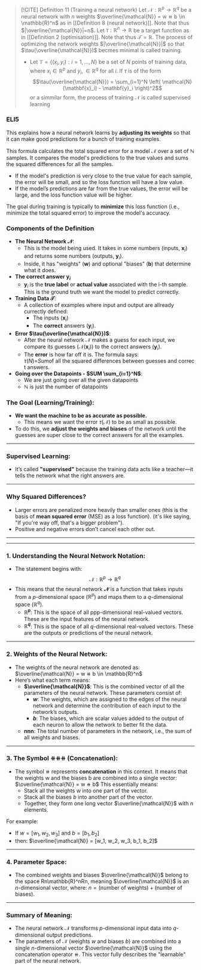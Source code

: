 
> [!CITE] Definition 11 (Training a neural network)
> Let $\mathcal{N} : \mathbb{R}^p \to \mathbb{R}^q$ be a neural network with $n$ weights $\overline{\mathcal{N}} = w ⧺ b \in \mathbb{R}^n$ as in [[Definition 8 (neural network)]]. Note that thus $|\overline{\mathcal{N}}|=n$. Let $\tau:\mathbb{R}^n\to\mathbb{R}$ be a target function as in [[Definition 2 (optimisation)]]. Note that thus $\mathcal{T}=\mathbb{R}$. The process of optimizing the network weights $|\overline{\mathcal{N}}|$ so that $\tau(\overline{\mathcal{N}})$ becmes minimal is called training.
> - Let $\mathbb{T}=\{(x_i,y_i):i=1,\dots,N\}$ be a set of $N$ points of training data, where $x_i \in\mathbb{R}^p$ and $y_i,\in\mathbb{R}^q$ for all $i$. If $\tau$ is of the form $$\tau(\overline{\mathcal{N}}) = \sum_{i=1}^N \left( \mathcal{N}(\mathbf{x}_i) - \mathbf{y}_i \right)^2$$
>   or a simmilar form, the process of training $\mathcal{N}$ is called supervised learning

### ELI5

This explains how a neural network learns by **adjusting its weights** so that it can make good predictions for a bunch of training examples.

This formula calculates the total squared error for a model $\mathcal{N}$ over a set of $\mathbb{N}$ samples. It compares the model's predictions to the true values and sums the squared differences for all the samples.

- If the model's prediction is very close to the true value for each sample, the error will be small, and so the loss function will have a low value.
- If the model’s predictions are far from the true values, the error will be large, and the loss function value will be higher.

The goal during training is typically to **minimize** this loss function (i.e., minimize the total squared error) to improve the model's accuracy.

### Components of the Definition

- **The Neural Network $\mathcal{N}$**:
    - This is the model being used. It takes in some numbers (inputs, $\mathbf{x}_i$​) and returns some numbers (outputs, $\mathbf{y}_i$).
    - Inside, it has "weights" ($\mathbf{w}$) and optional "biases" ($\mathbf{b}$) that determine what it does.
-  **The correct answer $\mathbf{y}_i$**
	- $\mathbf{y}_i$​ is the **true label** or **actual value** associated with the i-th sample. This is the ground truth we want the model to predict correctly.
- **Training Data $\mathcal{T}$**:
    - A collection of examples where input and output are allready currectly defined:
        - The inputs ($\mathbf{x}_i$​)
        - The **correct** answers ($\mathbf{y}_i$​).
- **Error $\tau(\overline{\mathcal{N}})$**:
    - After the neural network $\mathcal{N}$ makes a guess for each input, we compare its guesses $(\mathcal{N}(\mathbf{x}_i))$ to the correct answers ($\mathbf{y}_i$).
    - The **error** is how far off it is.
      The formula says: $τ(N)$=$Sum$of all the squared differences between guesses and correct answers.
- **Going over the Datapoints - $SUM \sum_{i=1}^N$**:
    - We are just going over all the given datapoints
    - $\mathbb{N}$ is just the number of datapoints

### The Goal (Learning/Training):
- **We want the machine to be as accurate as possible.**
    - This means we want the error $\tau(\mathcal{N})$ to be as small as possible.
- To do this, we **adjust the weights and biases** of the network until the guesses are super close to the correct answers for all the examples.

---

### Supervised Learning:

- It’s called **"supervised"** because the training data acts like a teacher—it tells the network what the right answers are.

---

### Why Squared Differences?

- Larger errors are penalized more heavily than smaller ones (this is the basis of **mean squared error** (MSE) as a loss function). (it's like saying, "If you're way off, that's a bigger problem").
- Positive and negative errors don’t cancel each other out.

---
---

### 1. **Understanding the Neural Network Notation**:

- The statement begins with: $$\mathcal{N} : \mathbb{R}^p \to \mathbb{R}^q$$
- This means that the neural network **$\mathcal{N}$** is a function that takes inputs from a $p$-dimensional space ($\mathbb{R}^p$) and maps them to a $q$-dimensional space ($\mathbb{R}^q$).
    - **$\mathbb{R}^p$**: This is the space of all ppp-dimensional real-valued vectors. These are the input features of the neural network.
    - **$\mathbb{R}^q$**: This is the space of all $q$-dimensional real-valued vectors. These are the outputs or predictions of the neural network.

---

### 2. **Weights of the Neural Network**:

- The weights of the neural network are denoted as: $\overline{\mathcal{N}} = w ⧺ b \in \mathbb{R}^n$
- Here’s what each term means:
    - **$\overline{\mathcal{N}}$**: This is the combined vector of all the parameters of the neural network. These parameters consist of:
        - **$w$**: The weights, which are assigned to the edges of the neural network and determine the contribution of each input to the network’s outputs.
        - **$b$**: The biases, which are scalar values added to the output of each neuron to allow the network to better fit the data.
    - **nnn**: The total number of parameters in the network, i.e., the sum of all weights and biases.

---

### 3. **The Symbol ⧺⧺⧺ (Concatenation)**:

- The symbol ⧺ represents **concatenation** in this context. It means that the weights w and the biases b are combined into a single vector: $\overline{\mathcal{N}} = w ⧺ b$ This essentially means:
    - Stack all the weights $w$ into one part of the vector.
    - Stack all the biases $b$ into another part of the vector.
    - Together, they form one long vector $\overline{\mathcal{N}}$ with $n$ elements.

For example:
- If $w = [w_1, w_2, w_3]$ and $b = [b_1, b_2]$
- then: $\overline{\mathcal{N}} = [w_1, w_2, w_3, b_1, b_2]$

---

### 4. **Parameter Space**:

- The combined weights and biases $\overline{\mathcal{N}}$ belong to the space Rn\mathbb{R}^nRn, meaning $\overline{\mathcal{N}}$ is an $n$-dimensional vector, where: $n = \text{(number of weights)} + \text{(number of biases)}$.

---

### Summary of Meaning:

- The neural network $\mathcal{N}$ transforms $p$-dimensional input data into $q$-dimensional output predictions.
- The parameters of $\mathcal{N}$ (weights $w$ and biases $b$) are combined into a single $n$-dimensional vector $\overline{\mathcal{N}}$ using the concatenation operator ⧺. This vector fully describes the "learnable" part of the neural network.